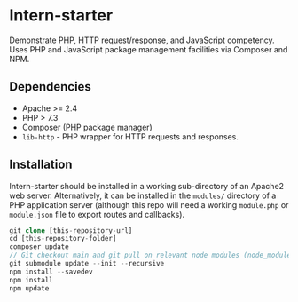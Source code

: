 # Intern-starter
Demonstrate PHP, HTTP request/response, and JavaScript competency.  Uses PHP and JavaScript package management facilities via Composer and NPM.

## Dependencies
* Apache >= 2.4
* PHP > 7.3
* Composer (PHP package manager)
* <code>lib-http</code> - PHP wrapper for HTTP requests and responses.

## Installation
Intern-starter should be installed in a working sub-directory of an Apache2 web server.  Alternatively, it can be installed in the <code>modules/</code> directory of a PHP application server (although this repo will need a working <code>module.php</code> or <code>module.json</code> file to export routes and callbacks).

```php
git clone [this-repository-url]
cd [this-repository-folder]
composer update
// Git checkout main and git pull on relevant node modules (node_modules/@ocdladefense/)
git submodule update --init --recursive
npm install --savedev
npm install
npm update
```
